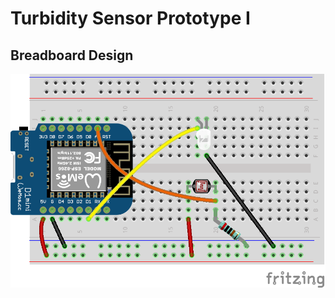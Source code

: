 # Turbidity Sensor Prototype I #
## Breadboard Design ##
![Turbidity Prototype Schematics](https://github.com/iRGBit/wildthings.io/blob/master/Papawai/Papawai_Transmissions/Schematics/Turbidity_bb.png)
